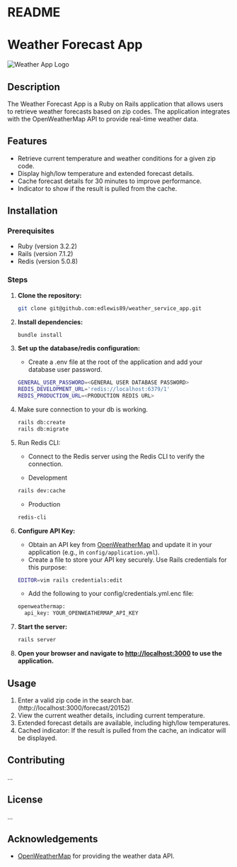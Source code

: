 # README
# Weather Forecast App

![Weather App Logo](path/to/your/logo.png)

## Description

The Weather Forecast App is a Ruby on Rails application that allows users to retrieve weather forecasts based on zip codes. The application integrates with the OpenWeatherMap API to provide real-time weather data.

## Features

- Retrieve current temperature and weather conditions for a given zip code.
- Display high/low temperature and extended forecast details.
- Cache forecast details for 30 minutes to improve performance.
- Indicator to show if the result is pulled from the cache.

## Installation

### Prerequisites

- Ruby (version 3.2.2)
- Rails (version 7.1.2)
- Redis (version 5.0.8) 

### Steps

1. **Clone the repository:**

    ```bash
    git clone git@github.com:edlewis89/weather_service_app.git
    ```

2. **Install dependencies:**

    ```bash
    bundle install
    ```

3. **Set up the database/redis configuration:**
   - Create a .env file at the root of the application and add your database user password.
   
   ```bash
   GENERAL_USER_PASSWORD=<GENERAL USER DATABASE PASSWORD>
   REDIS_DEVELOPMENT_URL='redis://localhost:6379/1'
   REDIS_PRODUCTION_URL=<PRODUCTION REDIS URL>
   ```
   
4. Make sure connection to your db is working.

    ```bash
    rails db:create
    rails db:migrate
    ```
   
5. Run Redis CLI:
   - Connect to the Redis server using the Redis CLI to verify the connection.

   - Development
   ```bash
   rails dev:cache 
   ```

   - Production
   ```bash
   redis-cli
   ```
   
6. **Configure API Key:**

    - Obtain an API key from [OpenWeatherMap](https://openweathermap.org/) and update it in your application (e.g., in `config/application.yml`).
    - Create a file to store your API key securely. Use Rails credentials for this purpose:
    
   ```bash
   EDITOR=vim rails credentials:edit
   ```
   - Add the following to your config/credentials.yml.enc file:

   ```bash
   openweathermap:
     api_key: YOUR_OPENWEATHERMAP_API_KEY
   ```
   
7. **Start the server:**

    ```bash
    rails server
    ```
   
8. **Open your browser and navigate to [http://localhost:3000](http://localhost:3000) to use the application.**

## Usage

1. Enter a valid zip code in the search bar. (http://localhost:3000/forecast/20152)
2. View the current weather details, including current temperature.
3. Extended forecast details are available, including high/low temperatures.
4. Cached indicator: If the result is pulled from the cache, an indicator will be displayed.

## Contributing

   ...
## License

   ...

## Acknowledgements

- [OpenWeatherMap](https://openweathermap.org/) for providing the weather data API.